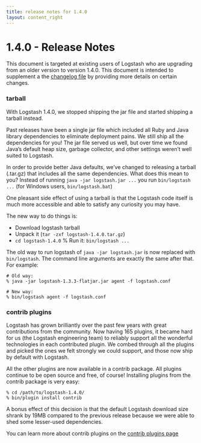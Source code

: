 ```yaml
---
title: release notes for 1.4.0
layout: content_right
---
```


# 1.4.0 - Release Notes

This document is targeted at existing users of Logstash who are upgrading from
an older version to version 1.4.0. This document is intended to supplement
a the [changelog
file](https://github.com/elasticsearch/logstash/blob/v1.4.0/CHANGELOG) by
providing more details on certain changes.

### tarball 

With Logstash 1.4.0, we stopped shipping the jar file and started shipping a
tarball instead.

Past releases have been a single jar file which included all Ruby and Java
library dependencies to eliminate deployment pains. We still ship all
the dependencies for you! The jar file served us well, but over time we found
Java’s default heap size, garbage collector, and other settings weren’t well
suited to Logstash.

In order to provide better Java defaults, we’ve changed to releasing a tarball
(.tar.gz) that includes all the same dependencies. What does this mean to you?
Instead of running `java -jar logstash.jar ...` you run `bin/logstash ...` (for
Windows users, `bin/logstash.bat`)

One pleasant side effect of using a tarball is that the Logstash code itself is
much more accessible and able to satisfy any curiosity you may have.

The new way to do things is:

* Download logstash tarball
* Unpack it (`tar -zxf logstash-1.4.0.tar.gz`)
* `cd logstash-1.4.0`
% Run it: `bin/logstash ...`

The old way to run logstash of `java -jar logstash.jar` is now replaced with
`bin/logstash`. The command line arguments are exactly the same after that.
For example:

    # Old way:
    % java -jar logstash-1.3.3-flatjar.jar agent -f logstash.conf

    # New way:
    % bin/logstash agent -f logstash.conf

### contrib plugins

Logstash has grown brilliantly over the past few years with great contributions
from the community. Now having 165 plugins, it became hard for us (the Logstash
engineering team) to reliably support all the wonderful technologies in each
contributed plugin. We combed through all the plugins and picked the ones we
felt strongly we could support, and those now ship by default with Logstash.

All the other plugins are now available in a contrib package. All plugins
continue to be open source and free, of course! Installing plugins from the
contrib package is very easy:

    % cd /path/to/logstash-1.4.0/
    % bin/plugin install contrib

A bonus effect of this decision is that the default Logstash download size
shrank by 19MB compared to the previous release because we were able to shed
some lesser-used dependencies.

You can learn more about contrib plugins on the [contrib plugins
page](http://logstash.net/docs/1.4.0/contrib-plugins)
